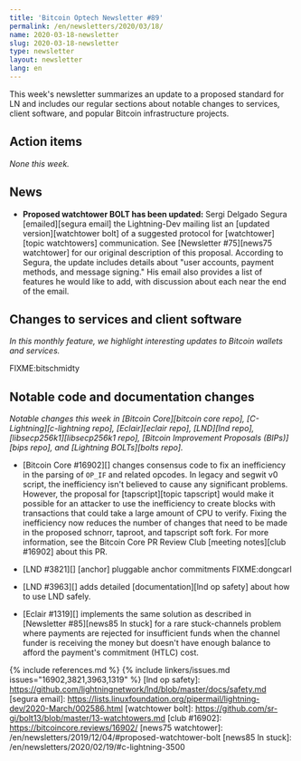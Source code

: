 ```yaml
---
title: 'Bitcoin Optech Newsletter #89'
permalink: /en/newsletters/2020/03/18/
name: 2020-03-18-newsletter
slug: 2020-03-18-newsletter
type: newsletter
layout: newsletter
lang: en
---
```

This week's newsletter summarizes an update to a proposed standard for
LN and includes our regular sections about notable changes to services,
client software, and popular Bitcoin infrastructure projects.

## Action items

*None this week.*

## News

- **Proposed watchtower BOLT has been updated:** Sergi Delgado Segura
  [emailed][segura email] the Lightning-Dev mailing list an [updated
  version][watchtower bolt] of a suggested protocol for
  [watchtower][topic watchtowers] communication.  See [Newsletter
  #75][news75 watchtower] for our original description of this proposal.  According to
  Segura, the update includes details about "user accounts, payment
  methods, and message signing."  His email also provides a list of
  features he would like to add, with discussion about each near the end
  of the email.

## Changes to services and client software

*In this monthly feature, we highlight interesting updates to Bitcoin
wallets and services.*

FIXME:bitschmidty

## Notable code and documentation changes

*Notable changes this week in [Bitcoin Core][bitcoin core repo],
[C-Lightning][c-lightning repo], [Eclair][eclair repo], [LND][lnd repo],
[libsecp256k1][libsecp256k1 repo], [Bitcoin Improvement Proposals
(BIPs)][bips repo], and [Lightning BOLTs][bolts repo].*

- [Bitcoin Core #16902][] changes consensus code to fix an inefficiency
  in the parsing of `OP_IF` and related opcodes.  In legacy and segwit
  v0 script, the inefficiency isn't believed to cause any significant
  problems. However, the proposal for [tapscript][topic tapscript] would
  make it possible for an attacker to use the inefficiency to create blocks with transactions
  that could take a large amount of CPU to verify.  Fixing the
  inefficiency now reduces the number of changes that need to be made in the
  proposed schnorr, taproot, and tapscript soft fork.  For more
  information, see the Bitcoin Core PR Review Club [meeting notes][club
  #16902] about this PR.

- [LND #3821][] [anchor] pluggable anchor commitments FIXME:dongcarl

- [LND #3963][] adds detailed [documentation][lnd op safety] about how
  to use LND safely.

- [Eclair #1319][] implements the same solution as described in
  [Newsletter #85][news85 ln stuck] for a rare stuck-channels problem
  where payments are rejected for insufficient funds when the channel
  funder is receiving the money but doesn't have enough balance to
  afford the payment's commitment (HTLC) cost.

{% include references.md %}
{% include linkers/issues.md issues="16902,3821,3963,1319" %}
[lnd op safety]: https://github.com/lightningnetwork/lnd/blob/master/docs/safety.md
[segura email]: https://lists.linuxfoundation.org/pipermail/lightning-dev/2020-March/002586.html
[watchtower bolt]: https://github.com/sr-gi/bolt13/blob/master/13-watchtowers.md
[club #16902]: https://bitcoincore.reviews/16902/
[news75 watchtower]: /en/newsletters/2019/12/04/#proposed-watchtower-bolt
[news85 ln stuck]: /en/newsletters/2020/02/19/#c-lightning-3500
